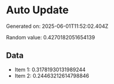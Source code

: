 # Auto Update

Generated on: 2025-06-01T11:52:02.404Z

Random value: 0.4270182051654139

## Data

- Item 1: 0.31781930131989244
- Item 2: 0.24463212614798846